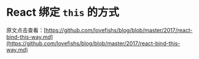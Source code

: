 # React 绑定 `this` 的方式

原文点击查看：[https://github.com/lovefishs/blog/blob/master/2017/react-bind-this-way.md](https://github.com/lovefishs/blog/blob/master/2017/react-bind-this-way.md)
